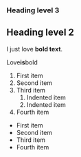 ### Heading level 3

Heading level 2
---------------

I just love **bold text**.

Love**is**bold

1. First item
2. Second item
3. Third item
    1. Indented item
    2. Indented item
4. Fourth item


* First item
* Second item
* Third item
* Fourth item